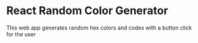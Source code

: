 # React Random Color Generator

This web app generates random hex colors and codes with a button click for the user

